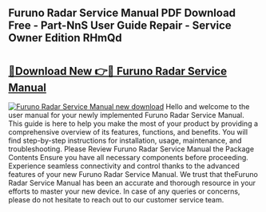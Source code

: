 ## Furuno Radar Service Manual PDF Download Free - Part-NnS User Guide Repair - Service Owner Edition RHmQd

# <h2><a href="http://bc60639.oget.top/?id=Furuno+Radar+Service+Manual">🔗Download New 👉🔴 Furuno Radar Service Manual</a></h2>

[![Furuno Radar Service Manual new download](https://i.imgur.com/5g1atiW.png)](http://bc60639.oget.top/?id=Furuno+Radar+Service+Manual)
Hello and welcome to the user manual for your newly implemented Furuno Radar Service Manual. This guide is here to help you make the most of your product by providing a comprehensive overview of its features, functions, and benefits. You will find step-by-step instructions for installation, usage, maintenance, and troubleshooting. Please Review Furuno Radar Service Manual the Package Contents Ensure you have all necessary components before proceeding. Experience seamless connectivity and control thanks to the advanced features of your new Furuno Radar Service Manual. We trust that theFuruno Radar Service Manual has been an accurate and thorough resource in your efforts to master your new device. In case of any queries or concerns, please do not hesitate to reach out to our customer service team.
